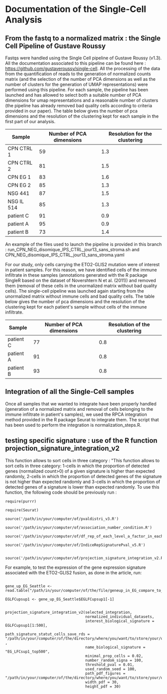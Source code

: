 # Documentation of the Single-Cell Analysis


##  From the fastq to a normalized matrix : the Single Cell Pipeline of Gustave Roussy  


Fastqs were handled using the Single Cell pipeline of Gustave Roussy (v1.3). All the documentation associated to this pipeline can be found here : https://github.com/gustaveroussy/single-cell. All the processing of the data from the quantification of reads to the generation of normalized counts matrix (and the selection of the number of PCA dimensions as well as the number of clusters for the generation of UMAP representations) were performed using this pipeline. For each sample, the pipeline has been launched and has allowed to select both a suitable number of PCA dimensions for umap representations and a reasonable number of clusters (the pipeline has already removed bad quality cells according to criteria provided in our paper). The table below gives the number of pca dimensions and the resolution of the clustering kept for each sample in the first part of our analysis.

 
| Sample | Number of PCA dimensions | Resolution for the clustering |
|--------|--------------------------|-------------------------------|
|CPN CTRL 1| 59 | 1.3 |
|CPN CTRL 2| 81 | 1.5 |
|CPN EG 1| 83 | 1.6 |
|CPN EG 2| 85 | 1.3 |
|NSG 441 |87  | 1.5 |
|NSG IL 514| 85 |1.3|
|patient C | 91 | 0.9 |
|patient A | 95 | 0.9 |
|patient B | 73 |1.4|

An example of the files used to launch the pipeline is provided in this branch : run_CPN_NEG_disomique_IPS_CTRL_jour13_sans_stroma.sh and CPN_NEG_disomique_IPS_CTRL_jour13_sans_stroma.yaml

For our study, only cells carrying the ETO2-GLIS2 mutation were of interest in patient samples. For this reason, we have identified cells of the immune infiltrate in these samples (annotations generated with the R package SingleR based on the dataset of Novershtern N et al. (2011)) and removed them (removal of these cells in the unormalized matrix without bad quality cells). The single-cell pipeline was launched again starting from the unormalized matrix without immune cells and bad quality cells. The table below gives the number of pca dimensions and the resolution of the clustering kept for each patient's sample without cells of the immune infiltrate. 

| Sample | Number of PCA dimensions | Resolution of the clustering |
|--------|--------------------------|------------------------------|
|patient C  | 77 | 0.8 |
|patient A  | 91 | 0.8 |
|patient B  | 93 | 0.8 |

## Integration of all the Single-Cell samples

Once all samples that we wanted to integrate have been properly handled (generation of a normalized matrix and removal of cells belonging to the immune infiltrate in patient's samples), we used the RPCA integration method provided in the R package Seurat to integrate them. The script that has been used to perform the integration is normalization_steps.R.


## testing specific signature : use of the R function projection_signature_integration_v2

This function allows to sort cells in three category : "This function allows to sort cells in three category: 1-cells in which the proportion of detected genes (normalized count>0) of a given signature is higher than expected randomly, 2-cells in which the proportion of detected genes of the signature is not higher than expected randomly and 3-cells in which the proportion of detected genes of a signature is lower than expected randomly. To use this function, the following code should be previously run :

```
require(purrr)

require(Seurat)

source('/path/in/your/computer/of/pvaldistri_v3.R')

source('/path/in/your/computer/of/association_number_condition.R')

source('/path/in/your/computer/of/df_rep_of_each_level_a_factor_in_each_level_another_factor.R')

source('/path/in/your/computer/of/IndiceRepSignaturePval_v5.R')


source('/path/in/your/computer/of/projection_signature_integration_v2.R')

```

For example, to test the expression of the gene expression signature associated with the ETO2-GLIS2 fusion, as done in the article, run:

```

gene_up_EG_Seattle <- read.table("/path/in/your/computer/of/the/file/geneup_in_EG_compare_to_others_LFCsup1.gmx",h=T)

EGLFCupsup1 <- gene_up_EG_Seattle$EGLFCupsup1[-1]


projection_signature_integration_v2(selected_integration,
                                    normalized_individual_datasets,
                                    interest_biological_signature = EGLFCupsup1[1:500],
                                    path_signature_statut_cells_save_rds = "/path/in/your/computer/of/the/directory/where/you/want/to/store/your/output/file_that_will_store_the_classification_for_each_cells.rds" ,
                                    name_biological_signature = "EG_LFCsup1_top500", 
                                    minimal_prop_cells = 0.02,
                                    number_random_signa = 100,
                                    threshold_pval = 0.01,
                                    used_random_seed = 100,
                                    path_pdf_figures = "/path/in/your/computer/of/the/directory/where/you/want/to/store/your/output/file_containing_the_results_representation.pdf",
                                    width_pdf = 30,
                                    height_pdf = 30)


```


 



 


